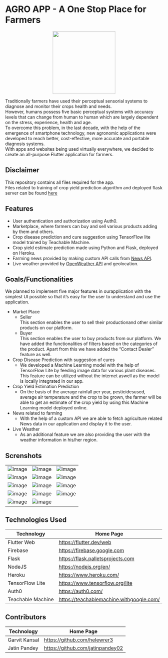 # AGRO APP - A One Stop Place for Farmers

<p align="center">
  <img width="200" height="200" src="https://github.com/helewrer3/vihaan_app/blob/garvit/assets/images/logo.png">
</p>
Traditionally farmers have used their perceptual sensorial systems to diagnose and monitor their crops health and needs. <br/>
However, humans possess five basic perceptual systems with accuracy levels that can change from human to human which are largely dependent on the stress, experience, health and age.<br/>
To overcome this problem, in the last decade, with the help of the emergence of smartphone technology, new agronomic applications were developed to reach better, cost-effective, more accurate and portable diagnosis systems.<br/> 
With apps and websites being used virtually everywhere, we decided to create an all-purpose Flutter application for farmers.

## Disclaimer

This repository contains all files required for the app.<br/>
Files related to training of crop yield prediction algorithm and deployed flask server can be found [here](https://github.com/jatinpandey02/Crop-Yield-API-Flask)

## Features

- User authentication and authorization using Auth0.
- Marketplace, where farmers can buy and sell various products adding by them and others.
- Crop disease prediction and cure suggestion using TensorFlow lite model trained by Teachable Machine.
- Crop yield estimate prediction made using Python and Flask, deployed on Heroku.
- Farming news provided by making custom API calls from [News API](https://newsapi.org/).
- Live weather provided by [OpenWeather API](https://openweathermap.org/api) and geolocation.

## Goals/Functionalities

We planned to implement five major features in ourapplication with the simplest UI possible so that it’s easy for the user to understand and use the application.

- Market Place
  - Seller<br/>
    This section enables the user to sell their productionand other similar products on our platform.
  - Buyer<br/>
    This section enables the user to buy products from our platform. We have added the functionalities of filters based on the categories of the product. Apart from this we have added the “Contact Dealer” feature as well.
- Crop Disease Prediction with suggestion of cures
  - We developed a Machine Learning model with the help of TensorFlow Lite by feeding image data for various plant diseases. This feature can be utilized without the internet aswell as the model is locally integrated in our app.
- Crop Yield Estimation Prediction
  - On the basis of the average rainfall per year, pesticidesused, average air temperature and the crop to be grown, the farmer will be able to get an estimate of the crop yield by using this Machine Learning model deployed online.
- News related to farming
  - With the help of a custom API we are able to fetch agriculture related News data in our application and display it to the user.
- Live Weather
  - As an additional feature we are also providing the user with the weather information in his/her region.

## Screnshots

|                                                                                                     |                                                                                                     |                                                                                                     |
| --------------------------------------------------------------------------------------------------- | --------------------------------------------------------------------------------------------------- | --------------------------------------------------------------------------------------------------- |
| ![image](https://github.com/helewrer3/vihaan_app/blob/garvit/screenshots/Screenshot_1618121953.png) | ![image](https://github.com/helewrer3/vihaan_app/blob/garvit/screenshots/Screenshot_1618121984.png) | ![image](https://github.com/helewrer3/vihaan_app/blob/garvit/screenshots/Screenshot_1618121997.png) |
| ![image](https://github.com/helewrer3/vihaan_app/blob/garvit/screenshots/Screenshot_1618122018.png) | ![image](https://github.com/helewrer3/vihaan_app/blob/garvit/screenshots/Screenshot_1618122022.png) | ![image](https://github.com/helewrer3/vihaan_app/blob/garvit/screenshots/Screenshot_1618122067.png) |
| ![image](https://github.com/helewrer3/vihaan_app/blob/garvit/screenshots/Screenshot_1618122090.png) | ![image](https://github.com/helewrer3/vihaan_app/blob/garvit/screenshots/Screenshot_1618122102.png) | ![image](https://github.com/helewrer3/vihaan_app/blob/garvit/screenshots/Screenshot_1618122112.png) |
| ![image](https://github.com/helewrer3/vihaan_app/blob/garvit/screenshots/Screenshot_1618122120.png) | ![image](https://github.com/helewrer3/vihaan_app/blob/garvit/screenshots/Screenshot_1618122124.png) | ![image](https://github.com/helewrer3/vihaan_app/blob/garvit/screenshots/Screenshot_1618122269.png) |
| ![image](https://github.com/helewrer3/vihaan_app/blob/garvit/screenshots/Screenshot_1618122337.png) | ![image](https://github.com/helewrer3/vihaan_app/blob/garvit/screenshots/Screenshot_1618122904.png) |                                                                                                     |

## Technologies Used

| Technology        | Home Page                                |
| ----------------- | ---------------------------------------- |
| Flutter Web       | https://flutter.dev/web                  |
| Firebase          | https://firebase.google.com              |
| Flask             | https://flask.palletsprojects.com        |
| NodeJS            | https://nodejs.org/en/                   |
| Heroku            | https://www.heroku.com/                  |
| TensorFlow Lite   | https://www.tensorflow.org/lite          |
| Auth0             | https://auth0.com/                       |
| Teachable Machine | https://teachablemachine.withgoogle.com/ |

## Contributors

| Technology    | Home Page                        |
| ------------- | -------------------------------- |
| Garvit Kansal | https://github.com/helewrer3     |
| Jatin Pandey  | https://github.com/jatinpandey02 |
